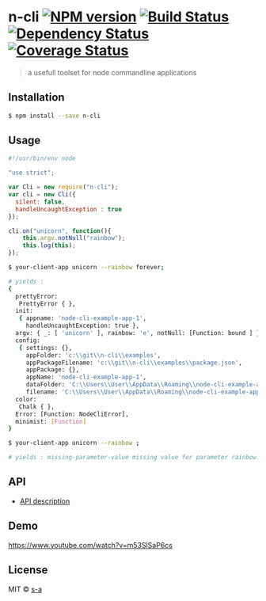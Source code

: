 # n-cli [![NPM version][npm-image]][npm-url] [![Build Status][travis-image]][travis-url] [![Dependency Status][daviddm-image]][daviddm-url] [![Coverage Status](https://coveralls.io/repos/github/s-a/n-cli/badge.svg?branch=master)](https://coveralls.io/github/s-a/n-cli?branch=master)
> a usefull toolset for node commandline applications

## Installation

```sh
$ npm install --save n-cli
```

## Usage

```js
#!/usr/bin/env node

"use strict";

var Cli = new require("n-cli");
var cli = new Cli({
  silent: false,
  handleUncaughtException : true
});

cli.on("unicorn", function(){
    this.argv.notNull("rainbow");
    this.log(this);
});
```

```sh
$ your-client-app unicorn --rainbow forever;

# yields :
{
  prettyError:
   PrettyError { },
  init:
   { appname: 'node-cli-example-app-1',
     handleUncaughtException: true },
  argv: { _: [ 'unicorn' ], rainbow: 'e', notNull: [Function: bound ] },
  config:
   { settings: {},
     appFolder: 'c:\\git\\n-cli\\examples',
     appPackageFilename: 'c:\\git\\n-cli\\examples\\package.json',
     appPackage: {},
     appName: 'node-cli-example-app-1',
     dataFolder: 'C:\\Users\\User\\AppData\\Roaming\\node-cli-example-app-1',
     filename: 'C:\\Users\\User\\AppData\\Roaming\\node-cli-example-app-1\\config.json' },
  color:
   Chalk { },
  Error: [Function: NodeCliError],
  minimist: [Function]
}
```

```sh
$ your-client-app unicorn --rainbow ;

# yields : missing-parameter-value missing value for parameter rainbow.
```
## API
 - [API description](API.md)

## Demo
https://www.youtube.com/watch?v=m53SlSaP6cs

## License

MIT © [s-a](https://github.com/s-a)

 

[npm-image]: https://badge.fury.io/js/n-cli.svg
[npm-url]: https://npmjs.org/package/n-cli
[travis-image]: https://travis-ci.org/s-a/n-cli.svg?branch=master
[travis-url]: https://travis-ci.org/s-a/n-cli
[daviddm-image]: https://david-dm.org/s-a/n-cli.svg?theme=shields.io
[daviddm-url]: https://david-dm.org/s-a/n-cli
[coveralls-image]: https://coveralls.io/repos/s-a/n-cli/badge.svg
[coveralls-url]: https://coveralls.io/r/s-a/n-cli
